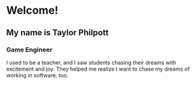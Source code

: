# Welcome!

## My name is Taylor Philpott
### Game Engineer

I used to be a teacher, and I saw students chasing their dreams with excitement and joy. They helped me realize I want to chase my dreams of working in software, too.
